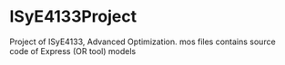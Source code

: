 # ISyE4133Project
Project of ISyE4133, Advanced Optimization.
mos files contains source code of Express (OR tool) models
